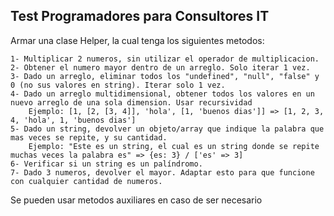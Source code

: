 ## Test Programadores para Consultores IT

Armar una clase Helper, la cual tenga los siguientes metodos:

	1- Multiplicar 2 numeros, sin utilizar el operador de multiplicacion.
	2- Obtener el numero mayor dentro de un arreglo. Solo iterar 1 vez.
	3- Dado un arreglo, eliminar todos los "undefined", "null", "false" y 0 (no sus valores en string). Iterar solo 1 vez.
	4- Dado un arreglo multidimensional, obtener todos los valores en un nuevo arreglo de una sola dimension. Usar recursividad
		Ejemplo: [1, [2, [3, 4]], 'hola', [1, 'buenos dias']] => [1, 2, 3, 4, 'hola', 1, 'buenos dias']
	5- Dado un string, devolver un objeto/array que indique la palabra que mas veces se repite, y su cantidad.
		Ejemplo: "Este es un string, el cual es un string donde se repite muchas veces la palabra es" => {es: 3} / ['es' => 3]
	6- Verificar si un string es un palíndromo.
	7- Dado 3 numeros, devolver el mayor. Adaptar esto para que funcione con cualquier cantidad de numeros.

Se pueden usar metodos auxiliares en caso de ser necesario
